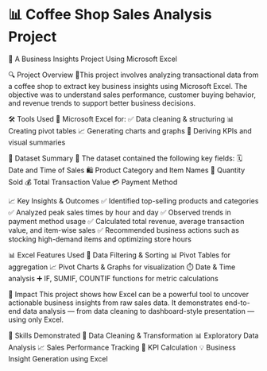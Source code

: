 # 📊 Coffee Shop Sales Analysis Project
🔹 A Business Insights Project Using Microsoft Excel

🔍 Project Overview
🔹This project involves analyzing transactional data from a coffee shop to extract key business insights using Microsoft Excel. The objective was to understand sales performance, customer buying behavior, and revenue trends to support better business decisions.

🛠 Tools Used
📌 Microsoft Excel for:
✅ Data cleaning & structuring
📊 Creating pivot tables
📈 Generating charts and graphs
📌 Deriving KPIs and visual summaries

📁 Dataset Summary
🔹 The dataset contained the following key fields:
🗓️ Date and Time of Sales
🛍️ Product Category and Item Names
🔢 Quantity Sold
💰 Total Transaction Value
💳 Payment Method

📈 Key Insights & Outcomes
✅ Identified top-selling products and categories
✅ Analyzed peak sales times by hour and day
✅ Observed trends in payment method usage
✅ Calculated total revenue, average transaction value, and item-wise sales
✅ Recommended business actions such as stocking high-demand items and optimizing store hours

📊 Excel Features Used
🔎 Data Filtering & Sorting
📊 Pivot Tables for aggregation
📈 Pivot Charts & Graphs for visualization
⏱️ Date & Time analysis
➕ IF, SUMIF, COUNTIF functions for metric calculations

🎯 Impact
This project shows how Excel can be a powerful tool to uncover actionable business insights from raw sales data. It demonstrates end-to-end data analysis — from data cleaning to dashboard-style presentation — using only Excel.

💼 Skills Demonstrated
🧹 Data Cleaning & Transformation
📊 Exploratory Data Analysis
📈 Sales Performance Tracking
📌 KPI Calculation
💡 Business Insight Generation using Excel

